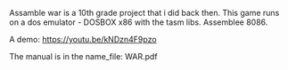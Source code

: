 Assamble war is a 10th grade project that i did back then.
This game runs on a dos emulator - DOSBOX x86 with the tasm libs.
Assemblee 8086.

A demo: 
https://youtu.be/kNDzn4F9pzo

The manual is in the name_file: WAR.pdf
